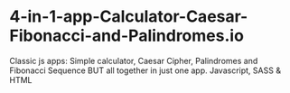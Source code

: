 # 4-in-1-app-Calculator-Caesar-Fibonacci-and-Palindromes.io
Classic js apps: Simple calculator, Caesar Cipher, Palindromes and Fibonacci Sequence BUT all together in just one app. Javascript, SASS &amp; HTML
